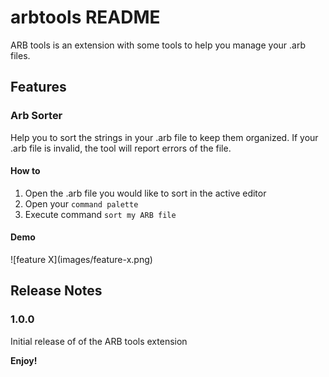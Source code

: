 # arbtools README

ARB tools is an extension with some tools to help you manage your .arb files. 

## Features

### Arb Sorter 

Help you to sort the strings in your .arb file to keep them organized. If your .arb file is invalid, the tool will report errors of the file.

#### How to
1. Open the .arb file you would like to sort in the active editor
1. Open your `command palette`
1. Execute command `sort my ARB file`

#### Demo
\!\[feature X\]\(images/feature-x.png\)

## Release Notes

### 1.0.0

Initial release of of the ARB tools extension

**Enjoy!**
